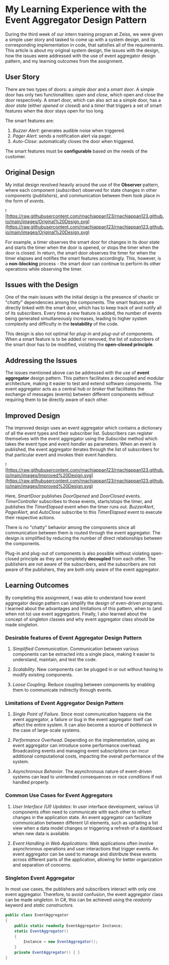 # My Learning Experience with the Event Aggregator Design Pattern

During the third week of our intern training program at Zeiss, we were given a simple user story and tasked to come up with a system design, and its corresponding implementation in code, that satisfies all of the requirements. This article is about my original system design, the issues with the design, how the issues were addressed with the use of event aggregator design pattern, and my learning outcomes from the assignment.

## User Story

There are two types of doors: a *simple door* and a *smart door*. A simple door has only two functionalities: *open* and *close*, which open and close the door respectively. A smart door, which can also act as a simple door, has a *door state* (either *opened* or *closed*) and a *timer* that triggers a set of smart features when the door stays open for too long.

The smart features are:
1. *Buzzer Alert*: generates audible noise when triggered.
2. *Pager Alert*: sends a notification alert via pager.
3. *Auto-Close*: automatically closes the door when triggered.

The smart features must be **configurable** based on the needs of the customer.

## Original Design

My initial design revolved heavily around the use of the **Observer** pattern, where each component (*subscriber*) observed for state changes in other components (*publishers*), and communication between them took place in the form of *events*.

![https://raw.githubusercontent.com/rnachiappan123/rnachiappan123.github.io/main/images/Original%20Design.svg](https://raw.githubusercontent.com/rnachiappan123/rnachiappan123.github.io/main/images/Original%20Design.svg)

For example, a timer observes the smart door for changes in its door state and starts the timer when the door is opened, or stops the timer when the door is closed. In return, the smart door observes the timer for when the timer elapses and notifies the smart features accordingly. This, however, is a **non-blocking** process - the smart door can continue to perform its other operations while observing the timer.
## Issues with the Design

One of the main issues with the initial design is the presence of chaotic or "*chatty*" dependencies among the components. The smart features are directly linked with the smart door, which has to keep track of and notify all of its subscribers. Every time a new feature is added, the number of events being generated simultaneously increases, leading to higher system complexity and difficulty in the **testability** of the code.

This design is also not optimal for *plug-in* and *plug-out* of components. When a smart feature is to be added or removed, the list of subscribers of the smart door has to be modified, violating the **open-closed principle**.

## Addressing the Issues

The issues mentioned above can be addressed with the use of **event aggregator** design pattern. This pattern facilitates a decoupled and modular architecture, making it easier to test and extend software components. The event aggregator acts as a central hub or *broker* that facilitates the exchange of messages (events) between different components without requiring them to be directly aware of each other.

## Improved Design

The improved design uses an event aggregator which contains a dictionary of all the event types and their subscriber list. Subscribers can register themselves with the event aggregator using the *Subscribe* method which takes the event type and event *handler* as parameters. When an event is published, the event aggregator iterates through the list of subscribers for that particular event and invokes their event handlers.

![https://raw.githubusercontent.com/rnachiappan123/rnachiappan123.github.io/main/images/Improved%20Design.svg](https://raw.githubusercontent.com/rnachiappan123/rnachiappan123.github.io/main/images/Improved%20Design.svg)

Here, *SmartDoor* publishes *DoorOpened* and *DoorClosed* events. *TimerController* subscribes to those events, starts/stops the timer, and publishes the *TimerElapsed* event when the timer runs out. *BuzzerAlert*, *PagerAlert*, and *AutoClose* subscribe to this *TimerElapsed* event to execute their respective actions.

There is no "chatty" behavior among the components since all communication between them is routed through the event aggregator. The design is simplified by reducing the number of direct relationships between the components.

Plug-in and plug-out of components is also possible without violating open-closed principle as they are completely **decoupled** from each other. The publishers are not aware of the subscribers, and the subscribers are not aware of the publishers, they are both only aware of the event aggregator.

## Learning Outcomes

By completing this assignment, I was able to understand how event aggregator design pattern can simplify the design of even-driven programs. I learned about the advantages and limitations of this pattern, when to (and when not to) use event aggregators. Finally, I also learned about the concept of singleton classes and why event aggregator class should be made singleton.

### Desirable features of Event Aggregator Design Pattern

1. *Simplified Communication*. Communication between various components can be extracted into a single place, making it easier to understand, maintain, and test the code.

2. *Scalability*. New components can be plugged in or out without having to modify existing components.

3. *Loose Coupling*. Reduce coupling between components by enabling them to communicate indirectly through events.

### Limitations of Event Aggregator Design Pattern

1. *Single Point of Failure*. Since most communication happens via the event aggregator, a failure or bug in the event aggregator itself can affect the entire system. It can also become a source of *bottleneck* in the case of large-scale systems.

2. *Performance Overhead*. Depending on the implementation, using an event aggregator can introduce some performance overhead. Broadcasting events and managing event subscriptions can incur additional computational costs, impacting the overall performance of the system.

3. *Asynchronous Behavior*. The asynchronous nature of event-driven systems can lead to unintended consequences or *race conditions* if not handled properly.

### Common Use Cases for Event Aggregators

1. *User Interface (UI) Updates*: In user interface development, various UI components often need to communicate with each other to reflect changes in the application state. An event aggregator can facilitate communication between different UI elements, such as updating a list view when a data model changes or triggering a refresh of a dashboard when new data is available.

2. *Event Handling in Web Applications*: Web applications often involve asynchronous operations and user interactions that trigger events. An event aggregator can be used to manage and distribute these events across different parts of the application, allowing for better organization and separation of concerns.

### Singleton Event Aggregator

In most use cases, the publishers and subscribers interact with only one event aggregator. Therefore, to avoid confusion, the event aggregator class can be made *singleton*. In C#, this can be achieved using the *readonly* keyword and *static constructors*.

```c#
public class EventAggregator
{
    public static readonly EventAggregator Instance;
    static EventAggregator()
    {
        Instance = new EventAggregator();
    }
    private EventAggregator() { }
}
```
